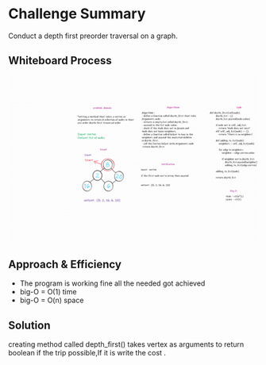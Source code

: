 # Challenge Summary
Conduct a depth first preorder traversal on a graph.



## Whiteboard Process
![](../assets/graph_depth_first.png)

## Approach & Efficiency
- The program is working fine all the needed got achieved  
- big-O = O(1) time
- big-O = O(n) space

## Solution
creating method called depth_first() takes vertex as arguments to return boolean if the trip possible,If it is write the cost  .
